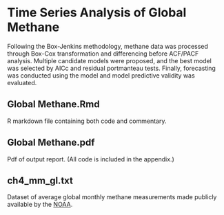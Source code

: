 # Time Series Analysis of Global Methane

Following the Box-Jenkins methodology, methane data was processed through Box-Cox transformation and differencing before ACF/PACF analysis. Multiple candidate models were proposed, and the best model was selected by AICc and residual portmanteau tests. Finally, forecasting was conducted using the model and model predictive validity was evaluated.

## Global Methane.Rmd
R markdown file containing both code and commentary. 

## Global Methane.pdf 
Pdf of output report. (All code is included in the appendix.)

## ch4_mm_gl.txt
Dataset of average global monthly methane measurements made publicly available by the [NOAA](www.esrl.noaa.gov/gmd/ccgg/trends_ch4/). 
